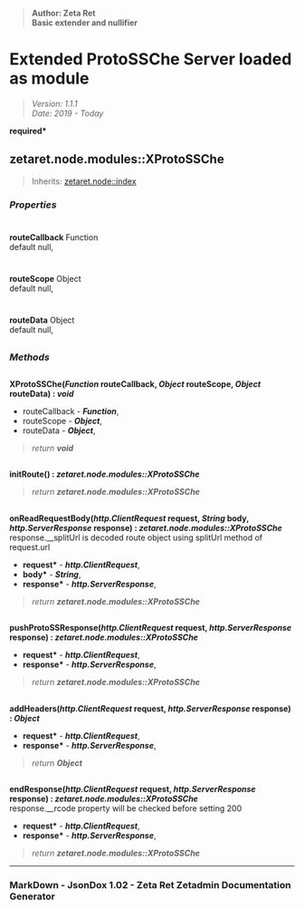> __Author: Zeta Ret__  
> __Basic extender and nullifier__  
# Extended ProtoSSChe Server loaded as module  
> *Version: 1.1.1*  
> *Date: 2019 - Today*  

__required*__

## zetaret.node.modules::XProtoSSChe  
> Inherits: [zetaret.node::index](../index.md)  

### *Properties*  

#  
__routeCallback__ Function  
default null,   

#  
__routeScope__ Object  
default null,   

#  
__routeData__ Object  
default null,   


##  
### *Methods*  

##  
__XProtoSSChe(*Function* routeCallback, *Object* routeScope, *Object* routeData) : *void*__  
  
- routeCallback - __*Function*__,   
- routeScope - __*Object*__,   
- routeData - __*Object*__,   
> *return __void__*  

##  
__initRoute() : *zetaret.node.modules::XProtoSSChe*__  
  
> *return __zetaret.node.modules::XProtoSSChe__*  

##  
__onReadRequestBody(*http.ClientRequest* request, *String* body, *http.ServerResponse* response) : *zetaret.node.modules::XProtoSSChe*__  
response.__splitUrl is decoded route object using splitUrl method of request.url  
- __request*__ - __*http.ClientRequest*__,   
- __body*__ - __*String*__,   
- __response*__ - __*http.ServerResponse*__,   
> *return __zetaret.node.modules::XProtoSSChe__*  

##  
__pushProtoSSResponse(*http.ClientRequest* request, *http.ServerResponse* response) : *zetaret.node.modules::XProtoSSChe*__  
  
- __request*__ - __*http.ClientRequest*__,   
- __response*__ - __*http.ServerResponse*__,   
> *return __zetaret.node.modules::XProtoSSChe__*  

##  
__addHeaders(*http.ClientRequest* request, *http.ServerResponse* response) : *Object*__  
  
- __request*__ - __*http.ClientRequest*__,   
- __response*__ - __*http.ServerResponse*__,   
> *return __Object__*  

##  
__endResponse(*http.ClientRequest* request, *http.ServerResponse* response) : *zetaret.node.modules::XProtoSSChe*__  
response.__rcode property will be checked before setting 200  
- __request*__ - __*http.ClientRequest*__,   
- __response*__ - __*http.ServerResponse*__,   
> *return __zetaret.node.modules::XProtoSSChe__*  

---  
### MarkDown - JsonDox 1.02 - Zeta Ret Zetadmin Documentation Generator